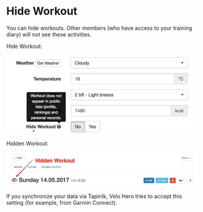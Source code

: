 # Hide Workout

You can hide workouts. Other members (who have access to your training diary) will not see these activities.

Hide Workout:

![Screenshot](img/Hide-Workout-Velo-Hero.jpg)

Hidden Workout:

![Screenshot](img/Hidden-Workout.jpg)

If you synchronize your data via Tapiriik, Velo Hero tries to accept this setting (for example, from Garmin Connect).
